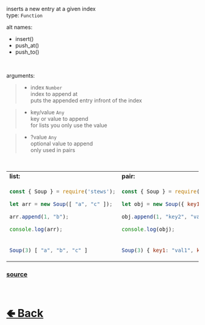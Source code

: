inserts a new entry at a given index<br>
type: `Function`

alt names:
- insert()
- push_at()
- push_to()

<br>

arguments:
> - index `Number`<br>
> index to append at<br>
> puts the appended entry infront of the index

> - key/value `Any` <br>
> key or value to append<br>
> for lists you only use the value

> - ?value `Any`<br>
> optional value to append<br>
> only used in pairs

<br>

<table>
<tr>
<td> <b>list:</b> </td> <td> <b>pair:</b> </td>
</tr>
<tr>
<td>

```js
const { Soup } = require('stews');

let arr = new Soup([ "a", "c" ]);

arr.append(1, "b");

console.log(arr);
```

</td>
<td>

```js
const { Soup } = require('stews');

let obj = new Soup({ key1: "val1", key3: "val3" });

obj.append(1, "key2", "val2");

console.log(obj);
```

</td>
<tr>
<td>

```js
Soup(3) [ "a", "b", "c" ]
```

</td>
<td>

```js
Soup(3) { key1: "val1", key2: "val2", key3: "val3" }
```

</td>
</table>

### [source](https://github.com/shysolocup/stews/blob/main/src/Soup/functions/append.js)

<br> <h1> [🢀 Back](https://github.com/shysolocup/stews/wiki/Soup-methods) </h1>